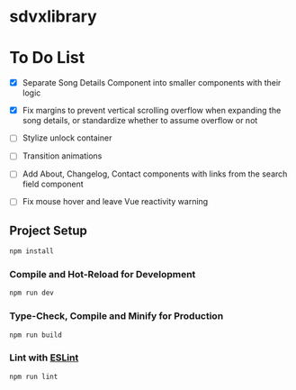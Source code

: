 # sdvxlibrary

# To Do List
- [x] Separate Song Details Component into smaller components with their logic
- [x] Fix margins to prevent vertical scrolling overflow when expanding the song details, or standardize whether to assume overflow or not
- [ ] Stylize unlock container
- [ ] Transition animations
- [ ] Add About, Changelog, Contact components with links from the search field component
- [ ] Fix mouse hover and leave Vue reactivity warning


## Project Setup

```sh
npm install
```

### Compile and Hot-Reload for Development

```sh
npm run dev
```

### Type-Check, Compile and Minify for Production

```sh
npm run build
```

### Lint with [ESLint](https://eslint.org/)

```sh
npm run lint
```
